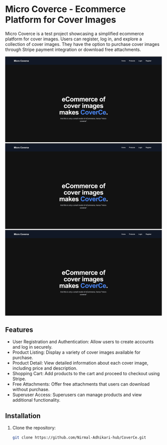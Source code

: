 # Micro Coverce - Ecommerce Platform for Cover Images

Micro Coverce is a test project showcasing a simplified ecommerce platform for cover images. Users can register, log in, and explore a collection of cover images. They have the option to purchase cover images through Stripe payment integration or download free attachments.

![Coverce Homepage](coverce-screenshot.png)
![Coverce Product List Page](coverce-screenshot.png)
![Coverce Product Detail Page](coverce-screenshot.png)

## Features

- User Registration and Authentication: Allow users to create accounts and log in securely.
- Product Listing: Display a variety of cover images available for purchase.
- Product Detail: View detailed information about each cover image, including price and description.
- Shopping Cart: Add products to the cart and proceed to checkout using Stripe.
- Free Attachments: Offer free attachments that users can download without purchase.
- Superuser Access: Superusers can manage products and view additional functionality.

## Installation

1. Clone the repository:

   ```bash
   git clone https://github.com/Nirmal-Adhikari-hub/CoverCe.git
